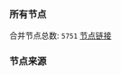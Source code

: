 ### 所有节点
合并节点总数: `5751`
[节点链接](https://github.com/rzhy1/33/raw/master/sub/sub_merge_base64.txt)

### 节点来源
